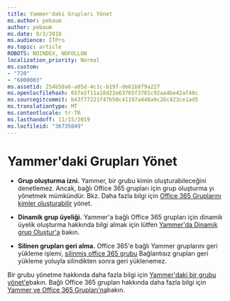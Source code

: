 ```yaml
---
title: Yammer'daki Grupları Yönet
ms.author: pebaum
author: pebaum
ms.date: 8/3/2018
ms.audience: ITPro
ms.topic: article
ROBOTS: NOINDEX, NOFOLLOW
localization_priority: Normal
ms.custom:
- "720"
- "6000003"
ms.assetid: 254b58a6-a85d-4c1c-b19f-de61b8f9a227
ms.openlocfilehash: 657e2f11a18d22e63765f3781c92aa4be42af40c
ms.sourcegitcommit: b43f77221f47b50c41197a448a9c26c423ce1ad5
ms.translationtype: MT
ms.contentlocale: tr-TR
ms.lasthandoff: 11/15/2019
ms.locfileid: "36735049"
---
```

# <a name="manage-groups-in-yammer"></a>Yammer'daki Grupları Yönet

- **Grup oluşturma izni.** Yammer, bir grubu kimin oluşturabileceğini denetlemez. Ancak, bağlı Office 365 grupları için grup oluşturma yı yönetmek mümkündür. Bkz. Daha fazla bilgi için [Office 365 Gruplarını kimler oluşturabilir](https://docs.microsoft.com/office365/admin/create-groups/manage-creation-of-groups) yönet.

- **Dinamik grup üyeliği.** Yammer'a bağlı Office 365 grupları için dinamik üyelik oluşturma hakkında bilgi almak için lütfen [Yammer'da Dinamik grup Oluştur'a](https://docs.microsoft.com/yammer/manage-yammer-groups/create-a-dynamic-group) bakın.

- **Silinen grupları geri alma.** Office 365'e bağlı Yammer gruplarını geri yükleme işlemi, [silinmiş office 365 grubu](https://docs.microsoft.com/office365/admin/create-groups/restore-deleted-group) Bağlantısız grupları geri yükleme yoluyla silindikten sonra geri yüklenemez.

Bir grubu yönetme hakkında daha fazla bilgi için [Yammer'daki bir grubu yönet'e](https://support.office.com/article/Manage-a-group-in-Yammer-6e05c6d6-5548-4c88-89cd-e6757a514ef2)bakın. Bağlı Office 365 grupları hakkında daha fazla bilgi için [Yammer ve Office 365 Grupları'na](https://docs.microsoft.com/yammer/manage-yammer-groups/yammer-and-office-365-groups)bakın.
  